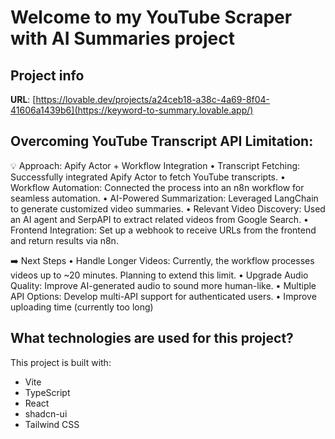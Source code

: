 # Welcome to my YouTube Scraper with AI Summaries project

## Project info

**URL**: [https://lovable.dev/projects/a24ceb18-a38c-4a69-8f04-41606a1439b6](https://keyword-to-summary.lovable.app/)

## Overcoming YouTube Transcript API Limitation:

💡 Approach: Apify Actor + Workflow Integration
 • Transcript Fetching: Successfully integrated Apify Actor to fetch YouTube transcripts.
 • Workflow Automation: Connected the process into an n8n workflow for seamless automation.
 • AI-Powered Summarization: Leveraged LangChain to generate customized video summaries.
 • Relevant Video Discovery: Used an AI agent and SerpAPI to extract related videos from Google Search.
 • Frontend Integration: Set up a webhook to receive URLs from the frontend and return results via n8n.
 
➡️  Next Steps
 • Handle Longer Videos: Currently, the workflow processes videos up to ~20 minutes. Planning to extend this limit.
 • Upgrade Audio Quality: Improve AI-generated audio to sound more human-like.
 • Multiple API Options: Develop multi-API support for authenticated users.
 • Improve uploading time (currently too long)

## What technologies are used for this project?

This project is built with:

- Vite
- TypeScript
- React
- shadcn-ui
- Tailwind CSS

